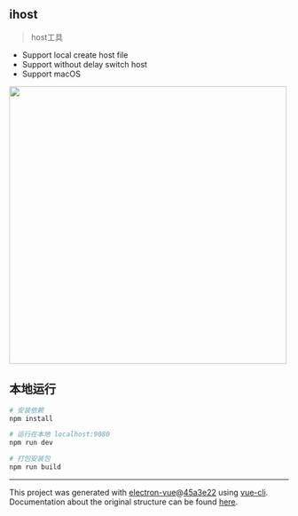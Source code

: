 ## ihost

> host工具

* Support local create host file
* Support without delay switch host
* Support macOS

<img src="https://user-gold-cdn.xitu.io/2020/4/23/171a4e294d2118de?w=1606&h=1054&f=png&s=125334" width="500px" />


## 本地运行

``` bash
# 安装依赖
npm install

# 运行在本地 localhost:9080
npm run dev

# 打包安装包
npm run build


```

---

This project was generated with [electron-vue](https://github.com/SimulatedGREG/electron-vue)@[45a3e22](https://github.com/SimulatedGREG/electron-vue/tree/45a3e224e7bb8fc71909021ccfdcfec0f461f634) using [vue-cli](https://github.com/vuejs/vue-cli). Documentation about the original structure can be found [here](https://simulatedgreg.gitbooks.io/electron-vue/content/index.html).
